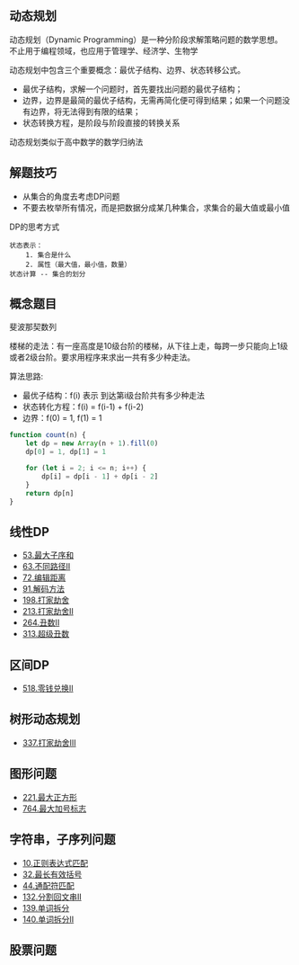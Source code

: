 
## 动态规划

动态规划（Dynamic Programming）是一种分阶段求解策略问题的数学思想。
不止用于编程领域，也应用于管理学、经济学、生物学

动态规划中包含三个重要概念：最优子结构、边界、状态转移公式。

- 最优子结构，求解一个问题时，首先要找出问题的最优子结构；
- 边界，边界是最简的最优子结构，无需再简化便可得到结果；如果一个问题没有边界，将无法得到有限的结果；
- 状态转换方程，是阶段与阶段直接的转换关系

动态规划类似于高中数学的数学归纳法

## 解题技巧

- 从集合的角度去考虑DP问题
- 不要去枚举所有情况，而是把数据分成某几种集合，求集合的最大值或最小值

DP的思考方式

```template
状态表示：
    1. 集合是什么
    2. 属性（最大值，最小值，数量）
状态计算 -- 集合的划分
```

## 概念题目

斐波那契数列

楼梯的走法：有一座高度是10级台阶的楼梯，从下往上走，每跨一步只能向上1级或者2级台阶。要求用程序来求出一共有多少种走法。

算法思路:

- 最优子结构：f(i) 表示 到达第i级台阶共有多少种走法
- 状态转化方程：f(i) = f(i-1) + f(i-2)
- 边界：f(0) = 1, f(1) = 1

```javascript
function count(n) {
    let dp = new Array(n + 1).fill(0)
    dp[0] = 1, dp[1] = 1

    for (let i = 2; i <= n; i++) {
        dp[i] = dp[i - 1] + dp[i - 2]
    }
    return dp[n]
}
```

## 线性DP

- [53.最大子序和](../algorithms/1-100/53.%20最大子序和.md)
- [63.不同路径II](../algorithms/1-100/63.%20不同路径%20II.md)
- [72.编辑距离](../algorithms/1-100/72.%20编辑距离.md)
- [91.解码方法](../algorithms/1-100/91.%20解码方法.md)
- [198.打家劫舍](../algorithms/101-200/198.%20打家劫舍.md)
- [213.打家劫舍II](../algorithms/201-300/213.%20打家劫舍%20II.md)
- [264.丑数II](../algorithms/101-200/264.%20丑数%20II.md)
- [313.超级丑数](../algorithms/301-400/313.%20超级丑数.md)

## 区间DP

- [518.零钱兑换II](../algorithms/501-600/518.%20零钱兑换%20II.md)

## 树形动态规划

- [337.打家劫舍III](../j/301-400/337.%20打家劫舍%20III.md)

## 图形问题

- [221.最大正方形](../algorithms/201-300/221.%20最大正方形.md)
- [764.最大加号标志](./algorithms/701-800/764.%20最大加号标志.md)

## 字符串，子序列问题

- [10.正则表达式匹配](../algorithms/1-100/10.%20正则表达式匹配.md)
- [32.最长有效括号](../algorithms/1-100/32.%20最长有效括号.md)
- [44.通配符匹配](../algorithms/1-100/44.%20通配符匹配.md)
- [132.分割回文串II](../algorithms/101-200/132.%20分割回文串%20II.md)
- [139.单词拆分](../algorithms/101-200/139.%20单词拆分.md)
- [140.单词拆分II](../algorithms/101-200/140.%20单词拆分%20II.md)

## 股票问题


